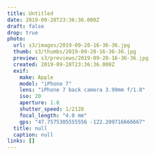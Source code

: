 ```yaml
---
title: Untitled
date: 2019-09-28T23:36:36.000Z
draft: false
drop: true
photo:
  url: s3/images/2019-09-28-16-36-36.jpg
  thumb: s3/thumbs/2019-09-28-16-36-36.jpg
  preview: s3/previews/2019-09-28-16-36-36.jpg
  created: 2019-09-28T23:36:36.000Z
  exif:
    make: Apple
    model: "iPhone 7"
    lens: "iPhone 7 back camera 3.99mm f/1.8"
    iso: 20
    aperture: 1.8
    shutter_speed: 1/2128
    focal_length: "4.0 mm"
    gps: "47.7575305555556 -122.209716666667"
  title: null
  caption: null
links: []
---
```

